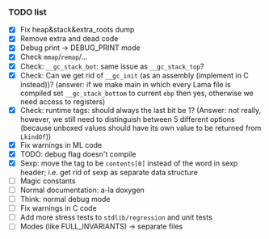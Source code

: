 ### TODO list

- [x] Fix heap&stack&extra_roots dump
- [x] Remove extra and dead code
- [x] Debug print -> DEBUG_PRINT mode
- [x] Check `mmap`/`remap`/...
- [x] Check: `__gc_stack_bot`: same issue as `__gc_stack_top`?
- [x] Check: Can we get rid of `__gc_init` (as an assembly (implement in C instead))? (answer: if we make main in which every Lama file is compiled set `__gc_stack_bottom` to current `ebp` then yes, otherwise we need access to registers)
- [x] Check: runtime tags: should always the last bit be 1? (Answer: not really, however, we still need to distinguish between 5 different options (because unboxed values should have its own value to be returned from `LkindOf`))
- [x] Fix warnings in ML code
- [x] TODO: debug flag doesn't compile
- [x] Sexp: move the tag to be `contents[0]` instead of the word in sexp header; i.e. get rid of sexp as separate data structure
- [ ] Magic constants
- [ ] Normal documentation: a-la doxygen
- [ ] Think: normal debug mode
- [ ] Fix warnings in C code
- [ ] Add more stress tests to `stdlib/regression` and unit tests
- [ ] Modes (like FULL_INVARIANTS) -> separate files